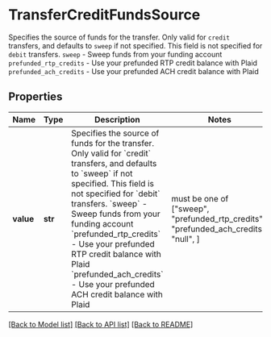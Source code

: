 # TransferCreditFundsSource

Specifies the source of funds for the transfer. Only valid for `credit` transfers, and defaults to `sweep` if not specified. This field is not specified for `debit` transfers.  `sweep` - Sweep funds from your funding account `prefunded_rtp_credits` - Use your prefunded RTP credit balance with Plaid `prefunded_ach_credits` - Use your prefunded ACH credit balance with Plaid

## Properties
Name | Type | Description | Notes
------------ | ------------- | ------------- | -------------
**value** | **str** | Specifies the source of funds for the transfer. Only valid for &#x60;credit&#x60; transfers, and defaults to &#x60;sweep&#x60; if not specified. This field is not specified for &#x60;debit&#x60; transfers.  &#x60;sweep&#x60; - Sweep funds from your funding account &#x60;prefunded_rtp_credits&#x60; - Use your prefunded RTP credit balance with Plaid &#x60;prefunded_ach_credits&#x60; - Use your prefunded ACH credit balance with Plaid |  must be one of ["sweep", "prefunded_rtp_credits", "prefunded_ach_credits", "null", ]

[[Back to Model list]](../README.md#documentation-for-models) [[Back to API list]](../README.md#documentation-for-api-endpoints) [[Back to README]](../README.md)



